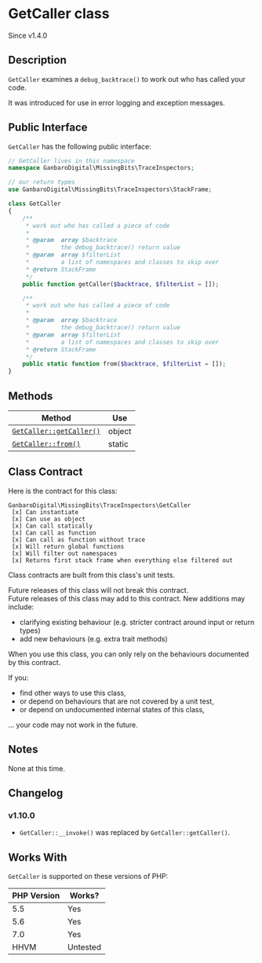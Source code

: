 # GetCaller class

<div class="callout info">
Since v1.4.0
</div>

## Description

`GetCaller` examines a `debug_backtrace()` to work out who has called your code.

It was introduced for use in error logging and exception messages.

## Public Interface

`GetCaller` has the following public interface:

```php
// GetCaller lives in this namespace
namespace GanbaroDigital\MissingBits\TraceInspectors;

// our return types
use GanbaroDigital\MissingBits\TraceInspectors\StackFrame;

class GetCaller
{
    /**
     * work out who has called a piece of code
     *
     * @param  array $backtrace
     *         the debug_backtrace() return value
     * @param  array $filterList
     *         a list of namespaces and classes to skip over
     * @return StackFrame
     */
    public function getCaller($backtrace, $filterList = []);

    /**
     * work out who has called a piece of code
     *
     * @param  array $backtrace
     *         the debug_backtrace() return value
     * @param  array $filterList
     *         a list of namespaces and classes to skip over
     * @return StackFrame
     */
    public static function from($backtrace, $filterList = []);
}
```

## Methods

Method | Use
-------|----
[`GetCaller::getCaller()`](GetCaller.getCaller.html) | object
[`GetCaller::from()`](GetCaller.from.html) | static

## Class Contract

Here is the contract for this class:

    GanbaroDigital\MissingBits\TraceInspectors\GetCaller
     [x] Can instantiate
     [x] Can use as object
     [x] Can call statically
     [x] Can call as function
     [x] Can call as function without trace
     [x] Will return global functions
     [x] Will filter out namespaces
     [x] Returns first stack frame when everything else filtered out

Class contracts are built from this class's unit tests.

<div class="callout success">
Future releases of this class will not break this contract.
</div>

<div class="callout info" markdown="1">
Future releases of this class may add to this contract. New additions may include:

* clarifying existing behaviour (e.g. stricter contract around input or return types)
* add new behaviours (e.g. extra trait methods)
</div>

<div class="callout warning" markdown="1">
When you use this class, you can only rely on the behaviours documented by this contract.

If you:

* find other ways to use this class,
* or depend on behaviours that are not covered by a unit test,
* or depend on undocumented internal states of this class,

... your code may not work in the future.
</div>

## Notes

None at this time.

## Changelog

### v1.10.0

* `GetCaller::__invoke()` was replaced by `GetCaller::getCaller()`.


## Works With

`GetCaller` is supported on these versions of PHP:

PHP Version | Works?
------------|-------
5.5 | Yes
5.6 | Yes
7.0 | Yes
HHVM | Untested
